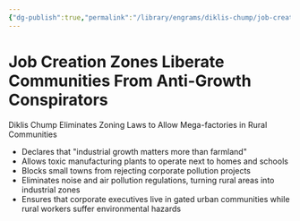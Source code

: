 ```yaml
---
{"dg-publish":true,"permalink":"/library/engrams/diklis-chump/job-creation-zones-liberate-communities-from-anti-growth-conspirators/","tags":["DC/Rural","DC/AS3"]}
---
```


# Job Creation Zones Liberate Communities From Anti-Growth Conspirators
Diklis Chump Eliminates Zoning Laws to Allow Mega-factories in Rural Communities
- Declares that "industrial growth matters more than farmland"  
- Allows toxic manufacturing plants to operate next to homes and schools  
- Blocks small towns from rejecting corporate pollution projects  
- Eliminates noise and air pollution regulations, turning rural areas into industrial zones  
- Ensures that corporate executives live in gated urban communities while rural workers suffer environmental hazards
